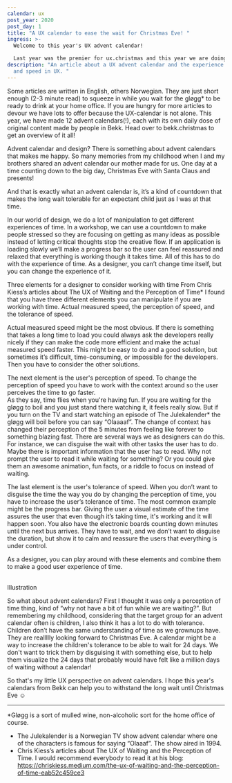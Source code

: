 ```yaml
---
calendar: ux
post_year: 2020
post_day: 1
title: "A UX calendar to ease the wait for Christmas Eve! "
ingress: >-
  Welcome to this year's UX advent calendar! 

  Last year was the premier for ux.christmas and this year we are doing it again. 24 days, 24 articles. Windows of inspiration, facts, a little insight into our world, and other things that we have worked with during this strange year of 2020. Herman is going to tell you a little about Figma. Citona and Sigurd are discussing how we as designers have to manage a lot of things and how to keep track of it all, and Espen is writing about inspiration.
description: "An article about a UX advent calendar and the experience of time
  and speed in UX. "
---
```

Some articles are written in English, others Norwegian. They are just short enough (2-3 minute read) to squeeze in while you wait for the gløgg* to be ready to drink at your home office. If you are hungry for more articles to devour we have lots to offer because the UX-calendar is not alone. This year, we have made 12 advent calendars(!), each with its own daily dose of original content made by people in Bekk. Head over to bekk.christmas to get an overview of it all! 

Advent calendar and design? 
There is something about advent calendars that makes me happy. So many memories from my childhood when I and my brothers shared an advent calendar our mother made for us. One day at a time counting down to the big day, Christmas Eve with Santa Claus and presents! 

And that is exactly what an advent calendar is, it’s a kind of countdown that makes the long wait tolerable for an expectant child just as I was at that time. 

In our world of design, we do a lot of manipulation to get different experiences of time. In a workshop, we can use a countdown to make people stressed so they are focusing on getting as many ideas as possible instead of letting critical thoughts stop the creative flow. If an application is loading slowly we’ll make a progress bar so the user can feel reassured and relaxed that everything is working though it takes time. All of this has to do with the experience of time. As a designer, you can’t change time itself, but you can change the experience of it. 

Three elements for a designer to consider working with time 
From Chris Kiess’s articles about The UX of Waiting and the Perception of Time* I found that you have three different elements you can manipulate if you are working with time. Actual measured speed, the perception of speed, and the tolerance of speed.  

Actual measured speed might be the most obvious. If there is something that takes a long time to load you could always ask the developers really nicely if they can make the code more efficient and make the actual measured speed faster. This might be easy to do and a good solution, but sometimes it’s difficult, time-consuming, or impossible for the developers. Then you have to consider the other solutions. 

The next element is the user's perception of speed. To change the perception of speed you have to work with the context around so the user perceives the time to go faster.\
As they say, time flies when you're having fun. If you are waiting for the gløgg to boil and you just stand there watching it, it feels really slow. But if you turn on the TV and start watching an episode of The Julekalender* the gløgg will boil before you can say “Olaaaaf”. The change of context has changed their perception of the 5 minutes from feeling like forever to something blazing fast. There are several ways we as designers can do this. For instance, we can disguise the wait with other tasks the user has to do. Maybe there is important information that the user has to read. Why not prompt the user to read it while waiting for something? Or you could give them an awesome animation, fun facts, or a riddle to focus on instead of waiting.

The last element is the user's tolerance of speed. When you don’t want to disguise the time the way you do by changing the perception of time, you have to increase the user’s tolerance of time. The most common example might be the progress bar. Giving the user a visual estimate of the time assures the user that even though it’s taking time, it's working and it will happen soon. You also have the electronic boards counting down minutes until the next bus arrives. They have to wait, and we don’t want to disguise the duration, but show it to calm and reassure the users that everything is under control. 

As a designer, you can play around with these elements and combine them to make a good user experience of time.

\
Illustration



So what about advent calendars? 
First I thought it was only a perception of time thing, kind of “why not have a bit of fun while we are waiting?”. But remembering my childhood, considering that the target group for an advent calendar often is children, I also think it has a lot to do with tolerance. Children don’t have the same understanding of time as we grownups have. They are reallllly looking forward to Christmas Eve. A calendar might be a way to increase the children's tolerance to be able to wait for 24 days. We don't want to trick them by disguising it with something else, but to help them visualize the 24 days that probably would have felt like a million days of waiting without a calendar! 

So that's my little UX perspective on advent calendars. I hope this year's calendars from Bekk can help you to withstand the long wait until Christmas Eve ☺️

- - -

\*Gløgg is a sort of mulled wine, non-alcoholic sort for the home office of course. 

* The Julekalender is a Norwegian TV show advent calendar where one of the characters is famous for saying “Olaaaf”. The show aired in 1994.
* Chris Kiess’s articles about The UX of Waiting and the Perception of Time. I would recommend everybody to read it at his blog: https://chriskiess.medium.com/the-ux-of-waiting-and-the-perception-of-time-eab52c459ce3